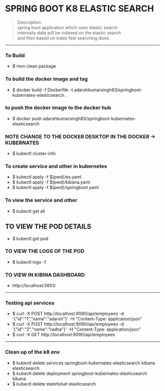 # SPRING BOOT K8 ELASTIC SEARCH
> Description: \
>  spring boot application which uses elastic search \
> internally data will be indexed on the elastic search \
> and then based on index fast searching done. 

---- 

### To Build
* $ mvn clean package

### To build the docker image and tag
* $ docker build -f Dockerfile -t adarshkumarsingh83/springboot-kubernates-elasticsearch .

### to push the docker image to the docker hub
* $ docker push adarshkumarsingh83/springboot-kubernates-elasticsearch

### NOTE CHANGE TO THE DOCKER DESKTOP IN THE DOCKER -> KUBERNATES
* $ kubectl cluster-info

### To create service and other in kubernetes
* $ kubectl apply -f $(pwd)/es.yaml
* $ kubectl apply -f $(pwd)/kibana.yaml
* $ kubectl apply -f $(pwd)/springboot.yaml


### To view the service and other
* $ kubectl get all

## TO VIEW THE POD DETAILS
* $ kubectl get pod

### TO VIEW THE LOGS OF THE POD
* $ kubectl logs <pod-name> -f

### TO VIEW IN KIBINA DASHBOARD
* http://localhost:5601/

----
### Testing api services 
* $ curl -X POST http://localhost:9090/api/employees -d '{"id":"1","name":"adarsh"}' -H "Content-Type: application/json"
* $ curl -X POST http://localhost:9090/api/employees -d '{"id":"2","name":"radha"}' -H "Content-Type: application/json"
* $ curl -X GET http://localhost:9090/api/employees
----

### Clean up of the k8 env 
* $ kubectl delete services  springboot-kubernates-elasticsearch kibana elasticsearch
* $ kubectl delete deployment  springboot-kubernates-elasticsearch kibana 
* $ kubectl delete statefulset  elasticsearch